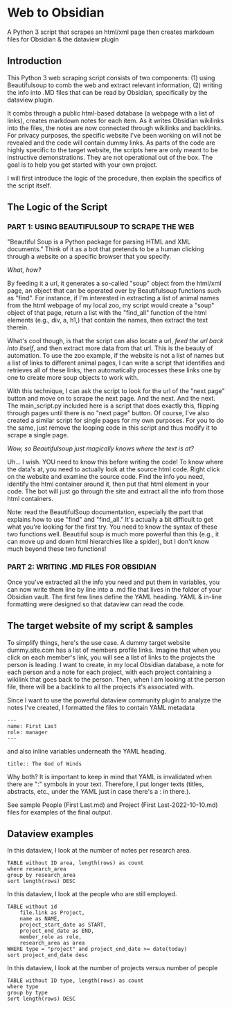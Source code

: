# Web to Obsidian
A Python 3 script that scrapes an html/xml page then creates markdown files for Obsidian & the dataview plugin


## Introduction 

This Python 3 web scraping script consists of two components: 
(1) using Beautifulsoup to comb the web and extract relevant information, 
(2) writing the info into .MD files that can be read by Obsidian, specifically by the dataview plugin.

It combs through a public html-based database (a webpage with a list of links), creates markdown notes for each item. As it writes Obsidian wikilinks into the files, the notes are now connected through wikilinks and backlinks. For privacy purposes, the specific website I've been working on will not be revealed and the code will contain dummy links. As parts of the code are highly specific to the target website, the scripts here are only meant to be instructive demonstrations. They are not operational out of the box. The goal is to help you get started with your own project. 

I will first introduce the logic of the procedure, then explain the specifics of the script itself.

## The Logic of the Script

### PART 1: USING BEAUTIFULSOUP TO SCRAPE THE WEB

"Beautiful Soup is a Python package for parsing HTML and XML documents." 
Think of it as a bot that pretends to be a human clicking through a website on a specific browser that you specify. 

*What, how?*

By feeding it a url, it generates a so-called "soup" object from the html/xml page, an object that can be operated over by Beautifulsoup functions such as "find". For instance, if I'm interested in extracting a list of animal names from the html webpage of my local zoo, my script would create a "soup" object of that page, return a list with the "find_all" function of the html elements (e.g., div, a, h1,) that contain the names, then extract the text therein. 

What's cool though, is that the script can also locate a url, *feed the url back into itself*, and then extract more data from that url. This is the beauty of automation. To use the zoo example, if the website is not a list of names but a list of links to different animal pages, I can write a script that identifies and retrieves all of these links, then automatically processes these links one by one to create more soup objects to work with. 

With this technique, I can ask the script to look for the url of the "next page" button and move on to scrape the next page. And the next. And the next. The main_script.py included here is a script that does exactly this, flipping through pages until there is no "next page" button. Of course, I've also created a similar script for single pages for my own purposes. For you to do the same, just remove the looping code in this script and thus modify it to scrape a single page.

*Wow, so Beautifulsoup just magically knows where the text is at?* 

Uh... I wish. YOU need to know this before writing the code! To know where the data's at, you need to actually look at the source html code. Right click on the website and examine the source code. Find the info you need, identify the html container around it, then put that html element in your code. The bot will just go through the site and extract all the info from those html containers.  

Note: read the BeautifulSoup documentation, especially the part that explains how to use "find" and "find_all." It's actually a bit difficult to get what you're looking for the first try. You need to know the syntax of these two functions well. Beautiful soup is much more powerful than this (e.g., it can move up and down html hierarchies like a spider), but I don't know much beyond these two functions!

### PART 2: WRITING .MD FILES FOR OBSIDIAN

Once you've extracted all the info you need and put them in variables, you can now write them line by line into a .md file that lives in the folder of your Obsidian vault. The first few lines define the YAML heading. YAML & in-line formatting were designed so that dataview can read the code. 

## The target website of my script & samples

To simplify things, here's the use case. A dummy target website dummy.site.com has a list of members profile links. Imagine that when you click on each member's link, you will see a list of links to the projects the person is leading. I want to create, in my local Obsidian database, a note for each person and a note for each project, with each project containing a wikilink that goes back to the person. Then, when I am looking at the person file, there will be a backlink to all the projects it's associated with. 

Since I want to use the powerful dataview community plugin to analyze the notes I've created, I formatted the files to contain YAML metadata 

```
---
name: First Last
role: manager
---
```

and also inline variables underneath the YAML heading.

```
title:: The God of Winds
```
 
Why both? It is important to keep in mind that YAML is invalidated when there are ":" symbols in your text. Therefore, I put longer texts (titles, abstracts, etc., under the YAML just in case there's a : in there.). 

See sample People (First Last.md) and Project (First Last-2022-10-10.md) files for examples of the final output. 

## Dataview examples

In this dataview, I look at the number of notes per research area. 

```dataview
TABLE without ID area, length(rows) as count
where research_area
group by research_area
sort length(rows) DESC
```

In this dataview, I look at the people who are still employed. 

```dataview
TABLE without id
	file.link as Project,
	name as NAME,
	project_start_date as START, 
	project_end_date as END, 
	member_role as role, 
	research_area as area 
WHERE type = "project" and project_end_date >= date(today)
sort project_end_date desc
```

In this dataview, I look at the number of projects versus number of people 

```dataview
TABLE without ID type, length(rows) as count
where type
group by type
sort length(rows) DESC
```
